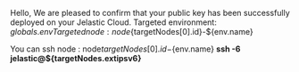 Hello, We are pleased to confirm that your public key has been successfully deployed on your Jelastic Cloud.
Targeted environment: ${globals.env}
Targeted node : node${targetNodes[0].id}-${env.name}

You can ssh node : node${targetNodes[0].id}-${env.name}
**ssh -6 jelastic@${targetNodes.extipsv6}**

